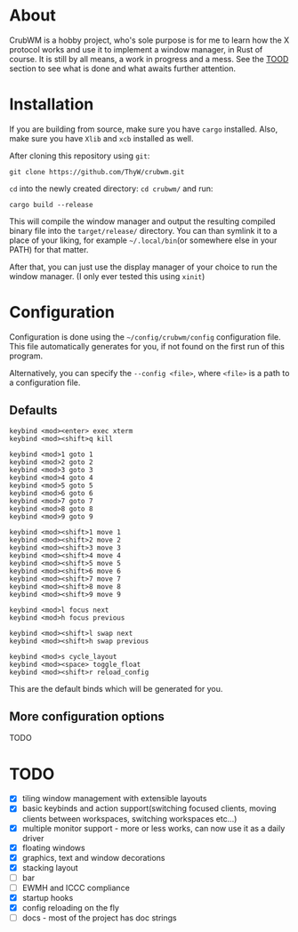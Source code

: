 # About
CrubWM is a hobby project, who's sole purpose is for me to learn how the X protocol works and use it to implement a window manager, in Rust of course. It is still by all means, a work in progress and a mess. See the [TOOD](#todo) section to see what is done and what awaits further attention.

# Installation
If you are building from source, make sure you have `cargo` installed. Also, make sure you have `Xlib` and `xcb` installed as well.

After cloning this repository using `git`:

```
git clone https://github.com/ThyW/crubwm.git
```

`cd` into the newly created directory: `cd crubwm/` and run:
```
cargo build --release
```

This will compile the window manager and output the resulting compiled binary file into the `target/release/` directory. You can than symlink it to a place of your liking, for example `~/.local/bin`(or somewhere else in your PATH) for that matter.

After that, you can just use the display manager of your choice to run the window manager. (I only ever tested this using `xinit`)

# Configuration
Configuration is done using the `~/config/crubwm/config` configuration file. This file automatically generates for you, if not found on the first run of this program.

Alternatively, you can specify the `--config <file>`, where `<file>` is a path to a configuration file.

## Defaults

```
keybind <mod><enter> exec xterm
keybind <mod><shift>q kill

keybind <mod>1 goto 1
keybind <mod>2 goto 2
keybind <mod>3 goto 3
keybind <mod>4 goto 4
keybind <mod>5 goto 5
keybind <mod>6 goto 6
keybind <mod>7 goto 7
keybind <mod>8 goto 8
keybind <mod>9 goto 9

keybind <mod><shift>1 move 1
keybind <mod><shift>2 move 2
keybind <mod><shift>3 move 3
keybind <mod><shift>4 move 4
keybind <mod><shift>5 move 5
keybind <mod><shift>6 move 6
keybind <mod><shift>7 move 7
keybind <mod><shift>8 move 8
keybind <mod><shift>9 move 9

keybind <mod>l focus next
keybind <mod>h focus previous

keybind <mod><shift>l swap next
keybind <mod><shift>h swap previous

keybind <mod>s cycle_layout
keybind <mod><space> toggle_float
keybind <mod><shift>r reload_config
```

This are the default binds which will be generated for you.

## More configuration options
TODO

# TODO
- [x] tiling window management with extensible layouts
- [x] basic keybinds and action support(switching focused clients, moving clients between workspaces, switching workspaces etc...)
- [x] multiple monitor support - more or less works, can now use it as a daily driver
- [x] floating windows
- [x] graphics, text and window decorations
- [x] stacking layout
- [ ] bar
- [ ] EWMH and ICCC compliance
- [x] startup hooks
- [x] config reloading on the fly
- [ ] docs - most of the project has doc strings
